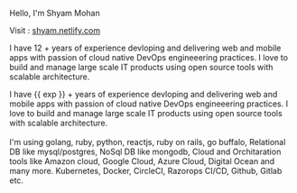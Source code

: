 
Hello, I'm Shyam Mohan 

Visit : <a href="https://shyam.netlify.com/" target="_blank">shyam.netlify.com</a>

I have 12 + years of experience devloping and delivering web and mobile apps with passion of cloud native DevOps engineeering practices. I love to build and manage large scale IT products using open source tools with scalable architecture.


I have {{ exp }} + years of experience devloping and delivering web and mobile apps with passion of cloud native DevOps engineeering practices. I love to build and manage large scale IT products using open source tools with scalable architecture. 
<br>
<br>
 I'm using 
 golang, 
 ruby, 
 python, 
 reactjs, 
 ruby on rails, 
 go buffalo,
 Relational DB like mysql/postgres, 
 NoSql DB like mongodb,
 Cloud and Orchitaration tools like
 Amazon cloud, Google Cloud, Azure Cloud, Digital Ocean and many more.
 Kubernetes, 
 Docker, 
 CircleCI, 
 Razorops CI/CD, 
 Github, Gitlab etc.


